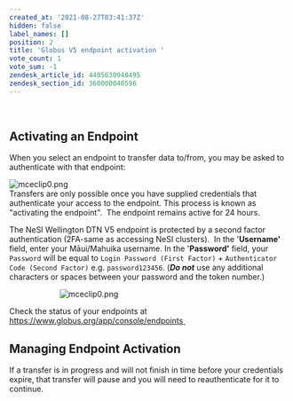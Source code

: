 ```yaml
---
created_at: '2021-08-27T03:41:37Z'
hidden: false
label_names: []
position: 2
title: 'Globus V5 endpoint activation '
vote_count: 1
vote_sum: -1
zendesk_article_id: 4405630948495
zendesk_section_id: 360000040596
---
```


 

## Activating an Endpoint

When you select an endpoint to transfer data to/from, you may be asked
to authenticate with that endpoint:

![mceclip0.png](mkdocs_repo/includes/images/mceclip0.png)  
Transfers are only possible once you have supplied credentials that
authenticate your access to the endpoint. This process is known as
"activating the endpoint".  The endpoint remains active for 24 hours.  

The NeSI Wellington DTN V5 endpoint is protected by a second factor
authentication (2FA-same as accessing NeSI clusters).  In the
'**Username'** field, enter your Māui/Mahuika username. In the
'**Password'** field, your `Password` will be equal to
`Login Password (First Factor)` +
`Authenticator Code (Second Factor)` e.g. `password123456`. (***Do
not*** use any additional characters or spaces between your password and
the token number.)

                     
 ![mceclip0.png](mkdocs_repo/includes/images/mceclip0.png)

Check the status of your endpoints at
<https://www.globus.org/app/console/endpoints>[ ](https://www.globus.org/app/console/endpoints)

## Managing Endpoint Activation

If a transfer is in progress and will not finish in time before your
credentials expire, that transfer will pause and you will need to
reauthenticate for it to continue.

 

 
